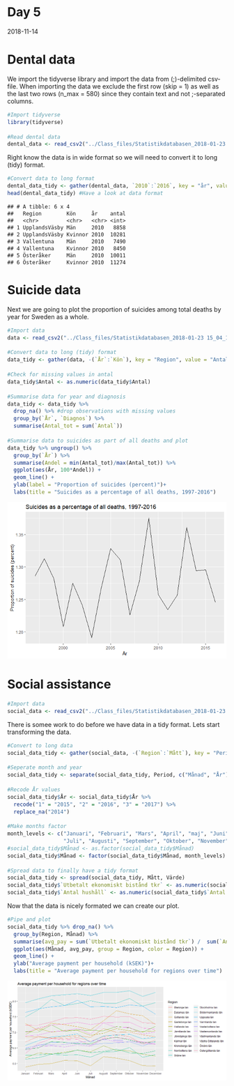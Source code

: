 Day 5
================
2018-11-14

Dental data
===========

We import the tidyverse library and import the data from (;)-delimited csv-file. When importing the data we exclude the first row (skip = 1) as well as the last two rows (n\_max = 580) since they contain text and not ;-separated columns.

``` r
#Import tidyverse
library(tidyverse)

#Read dental data
dental_data <- read_csv2("../Class_files/Statistikdatabasen_2018-01-23 14_46_26.csv", skip = 1, n_max = 580)
```

Right know the data is in wide format so we will need to convert it to long (tidy) format.

``` r
#Convert data to long format
dental_data_tidy <- gather(dental_data, `2010`:`2016`, key = "år", value = "antal")
head(dental_data_tidy) #Have a look at data format
```

    ## # A tibble: 6 x 4
    ##   Region        Kön     år    antal
    ##   <chr>         <chr>   <chr> <int>
    ## 1 Upplands­Väsby Män     2010   8858
    ## 2 Upplands­Väsby Kvinnor 2010  10281
    ## 3 Vallentuna    Män     2010   7490
    ## 4 Vallentuna    Kvinnor 2010   8450
    ## 5 Österåker     Män     2010  10011
    ## 6 Österåker     Kvinnor 2010  11274

Suicide data
============

Next we are going to plot the proportion of suicides among total deaths by year for Sweden as a whole.

``` r
#Import data
data <- read_csv2("../Class_files/Statistikdatabasen_2018-01-23 15_04_12.csv", skip = 1, n_max = 80)

#Convert data to long (tidy) format
data_tidy <- gather(data, -(`År`:`Kön`), key = "Region", value = "Antal")

#Check for missing values in antal
data_tidy$Antal <- as.numeric(data_tidy$Antal) 

#Summarise data for year and diagnosis
data_tidy <- data_tidy %>% 
  drop_na() %>% #drop observations with missing values
  group_by(`År`, `Diagnos`) %>%
  summarise(Antal_tot = sum(`Antal`)) 

#Summarise data to suicides as part of all deaths and plot
data_tidy %>% ungroup() %>%
  group_by(`År`) %>%
  summarise(Andel = min(Antal_tot)/max(Antal_tot)) %>%
  ggplot(aes(År, 100*Andel)) +
  geom_line() +
  ylab(label = "Proportion of suicides (percent)")+
  labs(title = "Suicides as a percentage of all deaths, 1997-2016")
```

![](Day5_files/figure-markdown_github/unnamed-chunk-3-1.png)

Social assistance
=================

``` r
#Import data
social_data <- read_csv2("../Class_files/Statistikdatabasen_2018-01-23 15_39_06.csv", skip = 2, n_max = 42)
```

There is somee work to do before we have data in a tidy format. Lets start transforming the data.

``` r
#Convert to long data
social_data_tidy <- gather(social_data, -(`Region`:`Mått`), key = "Period", value = "Värde")

#Seperate month and year
social_data_tidy <- separate(social_data_tidy, Period, c("Månad", "År"), sep = "_")

#Recode År values
social_data_tidy$År <- social_data_tidy$År %>%
  recode("1" = "2015", "2" = "2016", "3" = "2017") %>%
  replace_na("2014")

#Make months factor
month_levels <- c("Januari", "Februari", "Mars", "April", "maj", "Juni", 
                  "Juli", "Augusti", "September", "Oktober", "November", "December")
#social_data_tidy$Månad <- as.factor(social_data_tidy$Månad)
social_data_tidy$Månad <- factor(social_data_tidy$Månad, month_levels)

#Spread data to finally have a tidy format
social_data_tidy <- spread(social_data_tidy, Mått, Värde)
social_data_tidy$`Utbetalt ekonomiskt bistånd tkr` <- as.numeric(social_data_tidy$`Utbetalt ekonomiskt bistånd tkr`)
social_data_tidy$`Antal hushåll` <- as.numeric(social_data_tidy$`Antal hushåll`)
```

Now that the data is nicely formated we can create our plot.

``` r
#Pipe and plot
social_data_tidy %>% drop_na() %>% 
  group_by(Region, Månad) %>%
  summarise(avg_pay = sum(`Utbetalt ekonomiskt bistånd tkr`) /  sum(`Antal hushåll`)) %>%
  ggplot(aes(Månad, avg_pay, group = Region, color = Region)) +
  geom_line() +
  ylab("Average payment per household (kSEK)")+
  labs(title = "Average payment per household for regions over time")
```

![](Day5_files/figure-markdown_github/unnamed-chunk-6-1.png)
